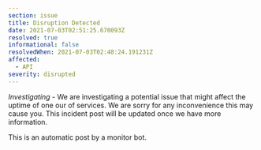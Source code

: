 ```yaml
---
section: issue
title: Disruption Detected
date: 2021-07-03T02:51:25.670093Z
resolved: true
informational: false
resolvedWhen: 2021-07-03T02:48:24.191231Z
affected:
  - API
severity: disrupted
---
```

*Investigating* - We are investigating a potential issue that might affect the uptime of one our of services. We are sorry for any inconvenience this may cause you. This incident post will be updated once we have more information.

This is an automatic post by a monitor bot.
        